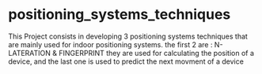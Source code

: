 # positioning_systems_techniques
This Project consists in developing 3 positioning  systems techniques that are mainly used for indoor positioning systems. the first 2 are : N-LATERATION &amp; FINGERPRINT they are used for calculating the position of a device, and the last one is used to predict the next movment of a device
